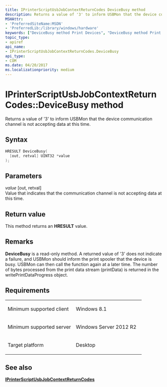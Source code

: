 ```yaml
---
title: IPrinterScriptUsbJobContextReturnCodes DeviceBusy method
description: Returns a value of '3' to inform USBMon that the device communication channel is not accepting data at this time.
MSHAttr:
- 'PreferredSiteName:MSDN'
- 'PreferredLib:/library/windows/hardware'
keywords: ["DeviceBusy method Print Devices", "DeviceBusy method Print Devices , IPrinterScriptUsbJobContextReturnCodes interface", "IPrinterScriptUsbJobContextReturnCodes interface Print Devices , DeviceBusy method"]
topic_type:
- apiref
api_name:
- IPrinterScriptUsbJobContextReturnCodes.DeviceBusy
api_type:
- COM
ms.date: 04/20/2017
ms.localizationpriority: medium
---
```


# IPrinterScriptUsbJobContextReturnCodes::DeviceBusy method

Returns a value of '3' to inform USBMon that the device communication channel is not accepting data at this time.

Syntax
------

```cpp
HRESULT DeviceBusy(
  [out, retval] UINT32 *value
);
```

Parameters
----------

*value* \[out, retval\]  
Value that indicates that the communication channel is not accepting data at this time.

Return value
------------

This method returns an **HRESULT** value.

Remarks
-------

**DeviceBusy** is a read-only method. A returned value of '3' does not indicate a failure, and USBMon should inform the print spooler that the device is busy. USBMon can then call the function again at a later time. The number of bytes processed from the print data stream (printData) is returned in the writePrintDataProgress object.

Requirements
------------

<table>
<colgroup>
<col width="50%" />
<col width="50%" />
</colgroup>
<tbody>
<tr class="odd">
<td><p>Minimum supported client</p></td>
<td><p>Windows 8.1</p></td>
</tr>
<tr class="even">
<td><p>Minimum supported server</p></td>
<td><p>Windows Server 2012 R2</p></td>
</tr>
<tr class="odd">
<td><p>Target platform</p></td>
<td>Desktop</td>
</tr>
</tbody>
</table>

## See also

[**IPrinterScriptUsbJobContextReturnCodes**](iprinterscriptusbjobcontextreturncodes.md)

